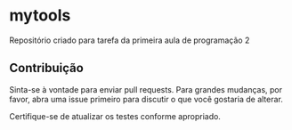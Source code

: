 # mytools
Repositório criado para tarefa da primeira aula de programação 2
## Contribuição

Sinta-se à vontade para enviar pull requests. Para grandes mudanças, por favor, abra uma issue primeiro para discutir o que você gostaria de alterar.

Certifique-se de atualizar os testes conforme apropriado.
